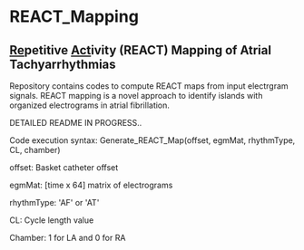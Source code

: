 # REACT_Mapping
## <ins>Re</ins>petitive <ins>Act</ins>ivity (REACT) Mapping of Atrial Tachyarrhythmias
Repository contains codes to compute REACT maps from input electrgram signals. REACT mapping is a novel approach to identify islands with organized electrograms in atrial fibrillation.

DETAILED README IN PROGRESS..

Code execution syntax: Generate_REACT_Map(offset, egmMat, rhythmType, CL, chamber)

offset: Basket catheter offset

egmMat: [time x 64] matrix of electrograms

rhythmType: 'AF' or 'AT'

CL: Cycle length value

Chamber: 1 for LA and 0 for RA
